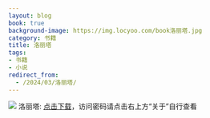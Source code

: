 ```yaml
---
layout: blog
book: true
background-image: https://img.locyoo.com/book洛丽塔.jpg
category: 书籍
title: 洛丽塔
tags:
- 书籍
- 小说
redirect_from:
  - /2024/03/洛丽塔/
---
```

![](https://img.locyoo.com/book洛丽塔.jpg)
洛丽塔: <a name = "ref1" href="https://url18.ctfile.com/f/50983618-1323443554-b6ac83?p=3619">点击下载</a>，访问密码请点击右上方“关于”自行查看